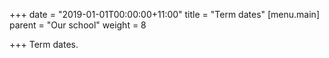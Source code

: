 +++
date = "2019-01-01T00:00:00+11:00"
title = "Term dates"
[menu.main]
parent = "Our school"
weight = 8

+++
Term dates.